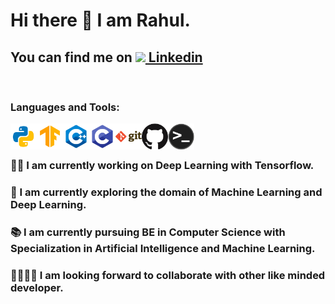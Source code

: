 # Hi there 👋 I am Rahul.


## You can find me on [![ ](https://i.stack.imgur.com/gVE0j.png) Linkedin](https://www.linkedin.com/in/rahuljana-4/)


<br />

### Languages and Tools:
<img align="left" alt="Python" width="42px" src="https://raw.githubusercontent.com/RahulJana/RahulJana/main/Logo/icons8-python-144.png" />

<img align="left" alt="TensorFlow" width="42px" src="https://raw.githubusercontent.com/RahulJana/RahulJana/main/Logo/icons8-tensorflow-144.png" />

<img align="left" alt="C++" width="42px" src="https://raw.githubusercontent.com/RahulJana/RahulJana/main/Logo/icons8-c%2B%2B-144.png" />

<img align="left" alt="C" width="42px" src="https://raw.githubusercontent.com/RahulJana/RahulJana/main/Logo/icons8-c-programming-144.png" />

<img align="left" alt="Git" width="42px" src="https://raw.githubusercontent.com/github/explore/80688e429a7d4ef2fca1e82350fe8e3517d3494d/topics/git/git.png" />

<img align="left" alt="GitHub" width="42px" src="https://raw.githubusercontent.com/github/explore/78df643247d429f6cc873026c0622819ad797942/topics/github/github.png"/>

<img align="left" alt="Terminal" width="42px" src="https://raw.githubusercontent.com/github/explore/80688e429a7d4ef2fca1e82350fe8e3517d3494d/topics/terminal/terminal.png" />
<br />
<br />



### 💪🏼 I am currently working on Deep Learning with Tensorflow.
### 🔭 I am currently exploring the domain of Machine Learning and Deep Learning.
### 📚 I am currently pursuing BE in Computer Science with Specialization in Artificial Intelligence and Machine Learning.
### 🤜🏼🤛🏼 I am looking forward to collaborate with other like minded developer.
